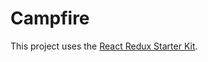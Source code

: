 # Campfire

This project uses the [React Redux Starter Kit](https://github.com/davezuko/react-redux-starter-kit).

